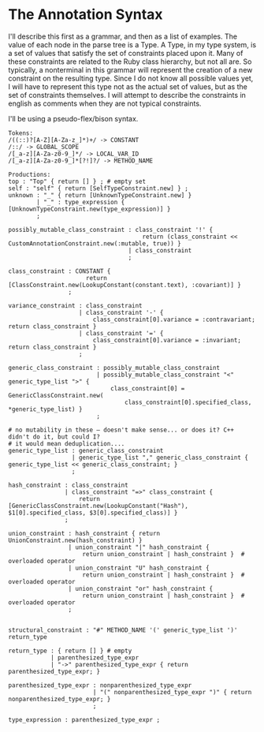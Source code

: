 # The Annotation Syntax

I'll describe this first as a grammar, and then as a list of examples. The value of
each node in the parse tree is a Type. A Type, in my type system, is a set of values
that satisfy the set of constraints placed upon it. Many of these constraints are related
to the Ruby class hierarchy, but not all are. So typically, a nonterminal in this grammar
will represent the creation of a new constraint on the resulting type. Since I do not know
all possible values yet, I will have to represent this type not as the actual set of values,
but as the set of constraints themselves. I will attempt to describe the constraints in english
as comments when they are not typical constraints.

I'll be using a pseudo-flex/bison syntax.

    Tokens:
    /((::)?[A-Z][A-Za-z_]*)+/ -> CONSTANT
    /::/ -> GLOBAL_SCOPE
    /[_a-z][A-Za-z0-9_]*/ -> LOCAL_VAR_ID
    /[_a-z][A-Za-z0-9_]*[?!]?/ -> METHOD_NAME

    Productions:
    top : "Top" { return [] } ; # empty set
    self : "self" { return [SelfTypeConstraint.new] } ;
    unknown : "_" { return [UnknownTypeConstraint.new] }
            | "_" : type_expression { [UnknownTypeConstraint.new(type_expression)] }
            ;

    possibly_mutable_class_constraint : class_constraint '!' {
                                          return (class_constraint << CustomAnnotationConstraint.new(:mutable, true)) }
                                      | class_constraint
                                      ;

    class_constraint : CONSTANT {
                          return [ClassConstraint.new(LookupConstant(constant.text), :covariant)] }
                     ;

    variance_constraint : class_constraint
                        | class_constraint '-' {
                            class_constraint[0].variance = :contravariant; return class_constraint }
                        | class_constraint '=' {
                            class_constraint[0].variance = :invariant; return class_constraint }
                        ;

    generic_class_constraint : possibly_mutable_class_constraint
                             | possibly_mutable_class_constraint "<" generic_type_list ">" {
                                 class_constraint[0] = GenericClassConstraint.new(
                                     class_constraint[0].specified_class, *generic_type_list) }
                             ;

    # no mutability in these – doesn't make sense... or does it? C++ didn't do it, but could I?
    # it would mean deduplication....
    generic_type_list : generic_class_constraint
                      | generic_type_list "," generic_class_constraint { generic_type_list << generic_class_constraint; }
                      ;

    hash_constraint : class_constraint
                    | class_constraint "=>" class_constraint {
                        return [GenericClassConstraint.new(LookupConstant("Hash"), $1[0].specified_class, $3[0].specified_class)] }
                    ;

    union_constraint : hash_constraint { return UnionConstraint.new(hash_constraint) }
                     | union_constraint "|" hash_constraint {
                         return union_constraint | hash_constraint }  # overloaded operator
                     | union_constraint "U" hash_constraint {
                         return union_constraint | hash_constraint }  # overloaded operator
                     | union_constraint "or" hash_constraint {
                         return union_constraint | hash_constraint }  # overloaded operator
                     ;


    structural_constraint : "#" METHOD_NAME '(' generic_type_list ')' return_type
                          
    return_type : { return [] } # empty
                | parenthesized_type_expr
                | "->" parenthesized_type_expr { return parenthesized_type_expr; }

    parenthesized_type_expr : nonparenthesized_type_expr
                            | "(" nonparenthesized_type_expr ")" { return nonparenthesized_type_expr; }
                            ;
    
    type_expression : parenthesized_type_expr ;